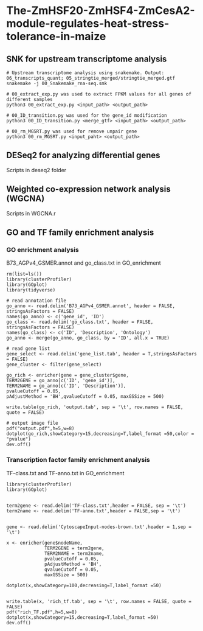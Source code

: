 # The-ZmHSF20-ZmHSF4-ZmCesA2-module-regulates-heat-stress-tolerance-in-maize
## SNK for upstream transcriptome analysis

```
# Upstream transcriptome analysis using snakemake. Output: 06_transcripts_quant; 05_stringtie_merged/stringtie_merged.gtf
snakemake -j 00_Snakemake_rna-seq.smk

# 00_extract_exp.py was used to extract FPKM values for all genes of different samples
python3 00_extract_exp.py <input_path> <output_path>

# 00_ID_transition.py was used for the gene_id modification
python3 00_ID_transition.py <merge_gtf> <input_path> <output_path>

# 00_rm_MGSRT.py was used for remove unpair gene
python3 00_rm_MGSRT.py <input_paht> <output_path>
```

## DESeq2 for analyzing differential genes
Scripts in deseq2 folder
## Weighted co-expression network analysis (WGCNA)
Scripts in WGCNA.r
## GO and TF family enrichment analysis
### GO enrichment analysis
B73_AGPv4_GSMER.annot and go_class.txt in GO_enrichment
```
rm(list=ls())
library(clusterProfiler)
library(GOplot)
library(tidyverse)

# read annotation file
go_anno <- read.delim('B73_AGPv4_GSMER.annot', header = FALSE, stringsAsFactors = FALSE)
names(go_anno) <- c('gene_id', 'ID')
go_class <- read.delim('go_class.txt', header = FALSE, stringsAsFactors = FALSE)
names(go_class) <- c('ID', 'Description', 'Ontology')
go_anno <- merge(go_anno, go_class, by = 'ID', all.x = TRUE)

# read gene list
gene_select <- read.delim('gene_list.tab', header = T,stringsAsFactors = FALSE)
gene_cluster <- filter(gene_select)

go_rich <- enricher(gene = gene_cluster$gene,
TERM2GENE = go_anno[c('ID', 'gene_id')],
TERM2NAME = go_anno[c('ID', 'Description')],
pvalueCutoff = 0.05,
pAdjustMethod = 'BH',qvalueCutoff = 0.05, maxGSSize = 500)

write.table(go_rich, 'output.tab', sep = '\t', row.names = FALSE, quote = FALSE)

# output image file
pdf("output.pdf",h=5,w=8)
dotplot(go_rich,showCategory=15,decreasing=T,label_format =50,color = "pvalue")
dev.off()
```

### Transcription factor family enrichment analysis
TF-class.txt and TF-anno.txt in GO_enrichment
```
library(clusterProfiler)
library(GOplot)


term2gene <- read.delim('TF-class.txt',header = FALSE, sep = '\t')
term2name <- read.delim('TF-anno.txt',header = FALSE,sep = '\t')


gene <- read.delim('CytoscapeInput-nodes-brown.txt',header = 1,sep = '\t')

x <- enricher(gene$nodeName,
              TERM2GENE = term2gene,
              TERM2NAME = term2name,
              pvalueCutoff = 0.05,
              pAdjustMethod = 'BH',
              qvalueCutoff = 0.05, 
              maxGSSize = 500)

dotplot(x,showCategory=100,decreasing=T,label_format =50)


write.table(x, 'rich_tf.tab', sep = '\t', row.names = FALSE, quote = FALSE)
pdf("rich_TF.pdf",h=5,w=8)
dotplot(x,showCategory=15,decreasing=T,label_format =50)
dev.off()
```

